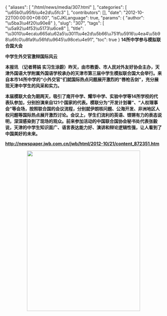 {
    "aliases": [
        "/html/news/media/307.html"
    ],
    "categories": [
        "\u65b0\u95fb\u4e2d\u5fc3"
    ],
    "contributors": [],
    "date": "2012-10-22T00:00:00+08:00",
    "isCJKLanguage": true,
    "params": {
        "author": "\u5ba3\u4f20\u90e8"
    },
    "slug": "307",
    "tags": [
        "\u5a92\u4f53\u5173\u6ce8"
    ],
    "title": "\u3010\u4eca\u665a\u62a5\u3011\u4e2d\u5b66\u751f\u5916\u4ea4\u5b98\u6fc0\u8fa9\u56fd\u9645\u98ce\u4e91",
    "toc": true
}
**14所中学参与模拟联合国大会**

**中学生外交官激辩国际风云**

**本报讯 （记者蒋娟 实习生涂蔚）昨天，由市教委、市人民对外友好协会主办，天津外国语大学附属外国语学校承办的天津市第三届中学生模拟联合国大会举行。来自本市14所中学的“小外交官”们就国际热点问题展开激烈的“唇枪舌剑”，充分展现天津中学生的风采和实力。**

**本届模联大会为期两天，吸引了南开中学、耀华中学、实验中学等14所学校的代表队参加，分别扮演来自121个国家的代表。模联分为“开发计划署”、“人权理事会”等会场，按照联合国的会议流程，分别就伊朗核问题、公海开发、非洲地区人权问题等国际热点展开激烈讨论。会议上，学生们流利的英语、铿锵有力的表态说明，深深感染到了现场的观众。前来参加活动的中国联合国协会秘书处代表张毅说，天津的中学生知识面广、语言表达能力好、演讲和辩论逻辑性强，让人看到了中国美好的未来。**

**<http://newspaper.jwb.com.cn/jwb/html/2012-10/21/content_872351.htm>**

**<img
    src="https://cdn.tfls.online/mirror/full/1851dcf3bcce229124480451f13be49623baa48c.jpg"
    style="display:block;margin-left:auto;margin-right:auto;"
    decoding="async"
    fetchpriority="auto"
    loading="lazy"
    height="515"
    width="364"
/>**

